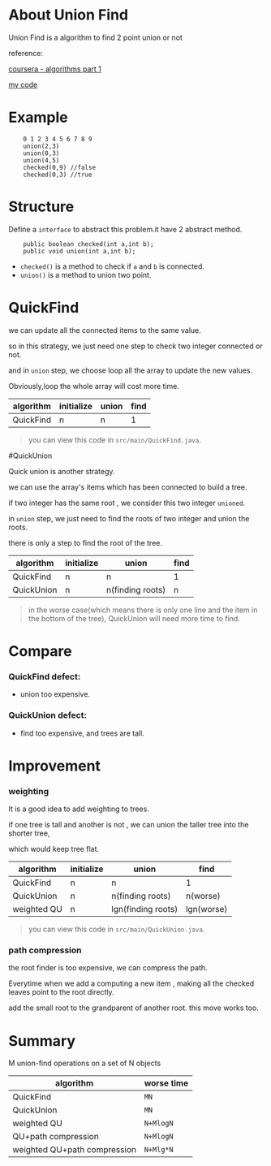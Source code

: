 

# About Union Find

Union Find is a algorithm to find 2 point union or not

reference:

[coursera - algorithms part 1](https://class.coursera.org/algs4partI-007/lecture)


[my code](https://github.com/vinthony/algs-study.git)

# Example

        0 1 2 3 4 5 6 7 8 9
        union(2,3)
        union(0,3)
        union(4,5)
        checked(0,9) //false
        checked(0,3) //true

# Structure

Define a `interface` to abstract this problem.it have 2 abstract method.

        public boolean checked(int a,int b);
        public void union(int a,int b);

* `checked()` is a method to check if `a` and `b` is connected.
* `union()` is a method to union two point.

# QuickFind

we can update all the connected items to the same value.

so in this strategy, we just need one step to check  two integer connected or not.

and in `union` step, we choose loop all the array to update the new values.

Obviously,loop the whole array will cost more time.

|algorithm| initialize | union | find |
|---------|------------|-------|------|
|QuickFind|      n     |   n   |   1  |

> you can view this code in `src/main/QuickFind.java`.

#QuickUnion

Quick union is another strategy.

we can use the array's items which has been connected to build a tree.

if two integer has the same root , we consider this two integer `unioned`.

in `union` step, we just need to find the roots of two integer and union the roots.

there is only a step to find the root of the tree.

|algorithm| initialize | union | find |
|---------|------------|-------|------|
|QuickFind|      n     |   n   |   1  |
|QuickUnion|     n     |   n(finding roots)   |   n  |

> in the worse case(which means there is only one line and the item in the bottom of the tree),
QuickUnion will need more time to find.


# Compare

### QuickFind defect:

* union too expensive.

### QuickUnion defect:

* find too expensive, and trees are tall.


# Improvement

### weighting

It is a good idea to add weighting to trees.

if one tree is tall and another is not , we can union the taller tree into the shorter tree,

which would keep tree flat.

|algorithm| initialize | union | find |
|---------|------------|-------|------|
|QuickFind|      n     |   n   |   1  |
|QuickUnion|     n     |   n(finding roots)   |   n(worse)  |
|weighted QU|     n     |   lgn(finding roots)   |   lgn(worse)  |


> you can view this code in `src/main/QuickUnion.java`.

### path compression

the root finder is too expensive, we can compress the path.

Everytime when we add a computing a new item , making all the checked leaves point to the root directly.

add the small root to the grandparent of another root. this move works too.


# Summary

M union-find operations on a set of N objects

|algorithm| worse time |
|---------|------------|
|QuickFind|      `MN`     |
|QuickUnion|     `MN`    |
|weighted QU|     `N+MlogN`     |
|QU+path compression| `N+MlogN` |
|weighted QU+path compression| `N+Mlg*N` |

